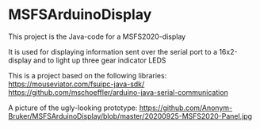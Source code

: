 # MSFSArduinoDisplay

This project is the Java-code for a MSFS2020-display

It is used for displaying information sent over the serial port to a 16x2-display and to light up three gear indicator LEDS

This is a project based on the following libraries:
https://mouseviator.com/fsuipc-java-sdk/
https://github.com/mschoeffler/arduino-java-serial-communication

A picture of the ugly-looking prototype:
https://github.com/Anonym-Bruker/MSFSArduinoDisplay/blob/master/20200925-MSFS2020-Panel.jpg
